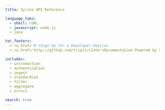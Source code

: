 ```yaml
---
title: Syrinx API Reference

language_tabs:
  - shell: cURL
  - javascript: node.js
  - java

toc_footers:
  - <a href='#'>Sign Up for a Developer Key</a>
  - <a href='http://github.com/tripit/slate'>Documentation Powered by Slate</a>

includes:
  - introduction
  - authentication
  - ingest
  - standardize
  - filter
  - aggregate
  - errors

search: true
---
```

